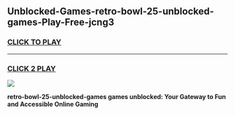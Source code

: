 
## Unblocked-Games-retro-bowl-25-unblocked-games-Play-Free-jcng3
<h3>
<a href="https://premium76.site?title=retro-bowl-25-unblocked-games&ref=23A">CLICK TO PLAY</a></h3>
<hr>

<h3>
<a href="https://premium76.site?title=retro-bowl-25-unblocked-games&ref=23A">CLICK 2 PLAY</a>
  
</h3>

<a href="https://premium76.site?title=retro-bowl-25-unblocked-games&ref=23A"><img src="https://clearcache.store/games.png"></a>


**retro-bowl-25-unblocked-games games unblocked: Your Gateway to Fun and Accessible Online Gaming**
